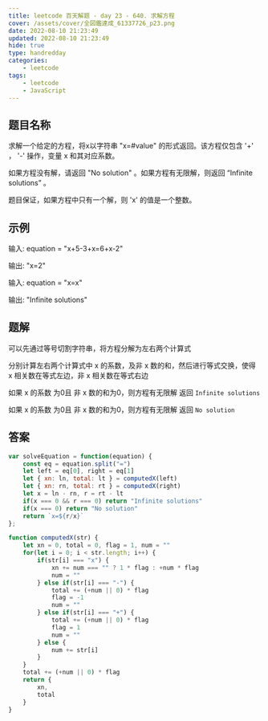 ```yaml
---
title: leetcode 百天解题 - day 23 - 640. 求解方程
cover: /assets/cover/全図鑑達成_61337726_p23.png
date: 2022-08-10 21:23:49
updated: 2022-08-10 21:23:49
hide: true
type: handredday
categories:
    - leetcode
tags:
    - leetcode
    - JavaScript
---
```


## 题目名称

求解一个给定的方程，将x以字符串 "x=#value" 的形式返回。该方程仅包含 '+' ， '-' 操作，变量 x 和其对应系数。

如果方程没有解，请返回 "No solution" 。如果方程有无限解，则返回 “Infinite solutions” 。

题目保证，如果方程中只有一个解，则 'x' 的值是一个整数。

## 示例

输入: equation = "x+5-3+x=6+x-2"

输出: "x=2"

输入: equation = "x=x"

输出: "Infinite solutions"

## 题解

可以先通过等号切割字符串，将方程分解为左右两个计算式

分别计算左右两个计算式中 x 的系数，及非 x 数的和，然后进行等式交换，使得 x 相关数在等式左边，非 x 相关数在等式右边

如果 x 的系数 为0且 非 x 数的和为0，则方程有无限解 返回 `Infinite solutions`

如果 x 的系数 为0且 非 x 数的和为0，则方程有无限解 返回 `No solution`



## 答案

~~~js
var solveEquation = function(equation) {
    const eq = equation.split("=")
    let left = eq[0], right = eq[1]
    let { xn: ln, total: lt } = computedX(left)
    let { xn: rn, total: rt } = computedX(right)
    let x = ln - rn, r = rt - lt
    if(x === 0 && r === 0) return "Infinite solutions"
    if(x === 0) return "No solution"
    return `x=${r/x}`
};

function computedX(str) {
    let xn = 0, total = 0, flag = 1, num = ""
    for(let i = 0; i < str.length; i++) {
        if(str[i] === "x") {
            xn += num === "" ? 1 * flag : +num * flag
            num = ""
        } else if(str[i] === "-") {
            total += (+num || 0) * flag
            flag = -1
            num = ""
        } else if(str[i] === "+") {
            total += (+num || 0) * flag
            flag = 1
            num = ""
        } else {
            num += str[i]
        }
    }
    total += (+num || 0) * flag
    return {
        xn,
        total
    }
}
~~~


